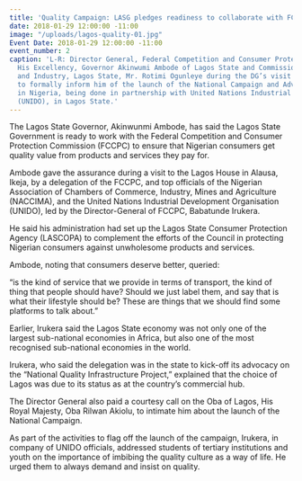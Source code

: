 ```yaml
---
title: 'Quality Campaign: LASG pledges readiness to collaborate with FCCPC'
date: 2018-01-29 12:00:00 -11:00
image: "/uploads/lagos-quality-01.jpg"
Event Date: 2018-01-29 12:00:00 -11:00
event_number: 2
caption: 'L-R: Director General, Federal Competition and Consumer Protection Commission (FCCPC), Babatunde Irukera;
  His Excellency, Governor Akinwumi Ambode of Lagos State and Commissioner for Commerce
  and Industry, Lagos State, Mr. Rotimi Ogunleye during the DG’s visit to the Governor,
  to formally inform him of the launch of the National Campaign and Advocacy for Quality
  in Nigeria, being done in partnership with United Nations Industrial Organisation
  (UNIDO), in Lagos State.'
---
```


The Lagos State Governor, Akinwunmi Ambode, has said the Lagos State Government is ready to work with the Federal Competition and Consumer Protection Commission (FCCPC) to ensure that Nigerian consumers get quality value from products and services they pay for.

Ambode gave the assurance during a visit to the Lagos House in Alausa, Ikeja, by a delegation of the FCCPC, and top officials of the Nigerian Association of Chambers of Commerce, Industry, Mines and Agriculture (NACCIMA), and the United Nations Industrial Development Organisation (UNIDO), led by the Director-General of FCCPC, Babatunde Irukera.

He said his administration had set up the Lagos State Consumer Protection Agency (LASCOPA) to complement the efforts of the Council in protecting Nigerian consumers against unwholesome products and services.

Ambode, noting that consumers deserve better, queried:

“is the kind of service that we provide in terms of transport, the kind of thing that people should have? Should we just label them, and say that is what their lifestyle should be? These are things that we should find some platforms to talk about.”

Earlier, Irukera said the Lagos State economy was not only one of the largest sub-national economies in Africa, but also one of the most recognised sub-national economies in the world.

Irukera, who said the delegation was in the state to kick-off its advocacy on the “National Quality Infrastructure Project,” explained that the choice of Lagos was due to its status as at the country’s commercial hub.

The Director General also paid a courtesy call on the Oba of Lagos, His Royal Majesty, Oba Rilwan Akiolu, to intimate him about the launch of the National Campaign.

As part of the activities to flag off the launch of the campaign, Irukera, in company of UNIDO officials, addressed students of tertiary institutions and youth on the importance of imbibing the quality culture as a way of life. He urged them to always demand and insist on quality.